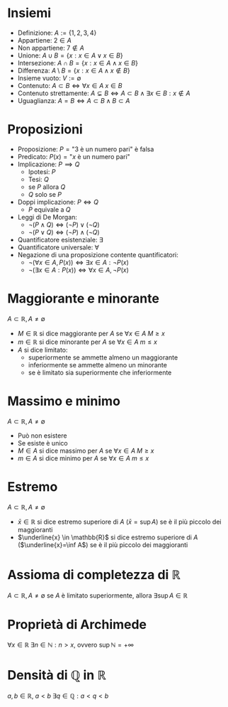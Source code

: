 # Insiemi
- Definizione: $A:=\{1,2,3,4\}$
- Appartiene: $2\in A$
- Non appartiene: $7\not\in A$
- Unione: $A \cup B = \{x:x \in A \lor x \in B\}$
- Intersezione: $A \cap B = \{x:x \in A \land x \in B\}$
- Differenza: $A \setminus B = \{ x:x \in A \land x \not\in B \}$
- Insieme vuoto: $V := \emptyset$
- Contenuto: $A \subset B \iff \forall x \in A \; x \in B$
- Contenuto strettamente: $A \subsetneq B \iff A \subset B \land \exists x \in B : x \not\in A$
- Uguaglianza: $A = B \iff A \subset B \land B \subset A$

# Proposizioni
- Proposizione: $P=\text{"3 è un numero pari"}$ è falsa
- Predicato: $P(x)=\text{"\(x\) è un numero pari"}$
- Implicazione: $P \implies Q$
	- Ipotesi: $P$
	- Tesi: $Q$
	- se $P$ allora $Q$
	- $Q$ solo se $P$
- Doppi implicazione: $P \iff Q$
	- $P$ equivale a $Q$
- Leggi di De Morgan:
	- $\neg (P \land Q) \iff (\neg P) \lor (\neg Q)$
	- $\neg (P \lor Q) \iff (\neg P) \land (\neg Q)$
- Quantificatore esistenziale: $\exists$
- Quantificatore universale: $\forall$
- Negazione di una proposizione contente quantificatori:
	- $\neg(\forall x \in A, P(x)) \iff \exists x \in A : \neg P(x)$
	- $\neg(\exists x \in A : P(x)) \iff\forall x \in A, \neg P(x)$

# Maggiorante e minorante
$A \subset \mathbb{R}, A \neq \emptyset$
- $M \in \mathbb{R}$ si dice maggiorante per $A$ se $\forall x \in A \; M \geq x$
- $m \in \mathbb{R}$ si dice minorante per $A$ se $\forall x \in A \; m \leq x$
- $A$ si dice limitato:
	- superiormente se ammette almeno un maggiorante
	- inferiormente se ammette almeno un minorante
	- se è limitato sia superiormente che inferiormente

# Massimo e minimo
$A \subset \mathbb{R}, A \neq \emptyset$
- Può non esistere
- Se esiste è unico
- $M \in A$ si dice massimo per $A$ se $\forall x \in A \; M \geq x$
- $m \in A$ si dice minimo per $A$ se $\forall x \in A \; m \leq x$

# Estremo
$A \subset \mathbb{R}, A \neq \emptyset$
- $\bar{x} \in \mathbb{R}$ si dice estremo superiore di $A$ ($\bar{x}=\sup A$) se è il più piccolo dei maggioranti
- $\underline{x} \in \mathbb{R}$ si dice estremo superiore di $A$ ($\underline{x}=\inf A$) se è il più piccolo dei maggioranti

# Assioma di completezza di $\mathbb{R}$
$A \subset \mathbb{R}, A \neq \emptyset$
se $A$ è limitato superiormente, allora $\exists \sup A \in \mathbb{R}$

# Proprietà di Archimede
$\forall x \in \mathbb{R} \; \exists n \in \mathbb{N} : n>x$, ovvero $\sup \mathbb{N} = +\infty$

# Densità di $\mathbb{Q}$ in $\mathbb{R}$
$a,b \in \mathbb{R}, \; a<b \; \exists q \in \mathbb{Q} : a<q<b$